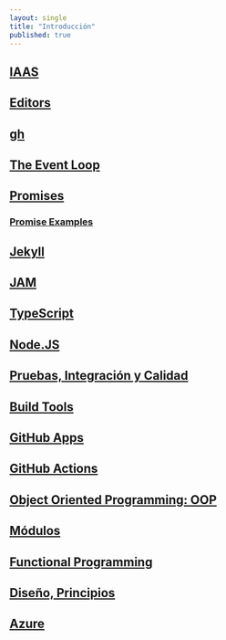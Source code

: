 ```yaml
---
layout: single
title: "Introducción"
published: true
---
```


## [IAAS]({{site.baseurl}}/assets/temas/introduccion-a-javascript/iaas)

## [Editors]({{site.baseurl}}/assets/temas/introduccion-a-javascript/editors)

## [gh]({{site.baseurl}}/assets/temas/introduccion-a-javascript/gh)

## [The Event Loop]({{site.baseurl}}/assets/temas/introduccion-a-javascript/event-loop)

## [Promises]({{site.baseurl}}/assets/temas/introduccion-a-javascript/promises)

### [Promise Examples]({{site.baseurl}}/assets/temas/introduccion-a-javascript/promise-examples)

## [Jekyll]({{site.baseurl}}/assets/temas/introduccion-a-javascript/jekyll)

## [JAM]({{site.baseurl}}/assets/temas/introduccion-a-javascript/jam)

## [TypeScript]({{site.baseurl}}/assets/temas/introduccion-a-javascript/typescript)

## [Node.JS]({{site.baseurl}}/assets/temas/introduccion-a-javascript/node)

## [Pruebas, Integración y Calidad]({{site.baseurl}}/assets/temas/introduccion-a-javascript/pruebas)

## [Build Tools]({{site.baseurl}}/assets/temas/introduccion-a-javascript/build-tools)

## [GitHub Apps]({{site.baseurl}}/assets/temas/introduccion-a-javascript/github-apps)

## [GitHub Actions]({{site.baseurl}}/assets/temas/introduccion-a-javascript/github-actions)

## [Object Oriented Programming: OOP]({{site.baseurl}}/assets/temas/introduccion-a-javascript/oop)

## [Módulos]({{site.baseurl}}/assets/temas/introduccion-a-javascript/modulos)

## [Functional Programming]({{site.baseurl}}/assets/temas/introduccion-a-javascript/functional)

## [Diseño, Principios]({{site.baseurl}}/assets/temas/introduccion-a-javascript/design)

## [Azure]({{site.baseurl}}/assets/temas/introduccion-a-javascript/azure)